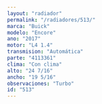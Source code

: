 ```yaml
---
layout: "radiador"
permalink: "/radiadores/513/"
marca: "Buick"
modelo: "Encore"
ano: "2017"
motor: "L4 1.4"
transmision: "Automática"
parte: "4113361"
clima: "Con clima"
alto: "24 7/16"
ancho: "19 5/16"
observaciones: "Turbo"
id: "513"
---
```


